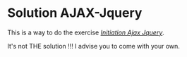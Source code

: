 # Solution AJAX-Jquery

This is a way to do the exercise *[Initiation Ajax Jquery](https://github.com/SimplonReunion/initiation-ajax-jquery)*.

It's not THE solution !!! I advise you to come with your own.
